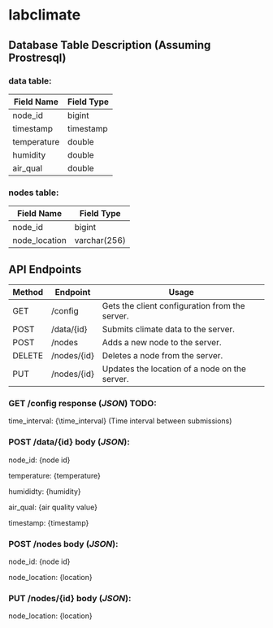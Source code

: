 labclimate
==========

Database Table Description (Assuming Prostresql)
------------------------------------------------

### **data** table:

| Field Name  | Field Type |
|-------------|------------|
| node\_id    | bigint     |
| timestamp   | timestamp  |
| temperature | double     |
| humidity    | double     |
| air\_qual   | double     |


### **nodes** table:

| Field Name     | Field Type   |
|----------------|--------------|
| node\_id       | bigint       |
| node\_location | varchar(256) |


API Endpoints
---------------

| Method | Endpoint         | Usage                                          |
|--------|------------------|------------------------------------------------|
| GET    | /config          | Gets the client configuration from the server. |
| POST   | /data/{id}       | Submits climate data to the server.            |
| POST   | /nodes           | Adds a new node to the server.                 |
| DELETE | /nodes/{id}      | Deletes a node from the server.                |
| PUT    | /nodes/{id}      | Updates the location of a node on the server.  |


### GET /config response (*JSON*) **TODO**:

time\_interval: {\time_interval} (Time interval between submissions)

### POST /data/{id} body (*JSON*):

node\_id:    {node id} 

temperature: {temperature}

humididty:   {humidity}

air\_qual:   {air quality value}

timestamp:   {timestamp}

### POST /nodes body (*JSON*):

node\_id:       {node id}

node\_location: {location}

### PUT /nodes/{id} body (*JSON*):

node\_location: {location}



